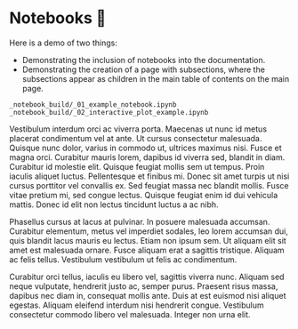 # Notebooks 📖

Here is a demo of two things:

 - Demonstrating the inclusion of notebooks into the documentation.
 - Demonstrating the creation of a page with subsections, where the subsections appear
 as children in the main table of contents on the main page.

```{toctree}
_notebook_build/_01_example_notebook.ipynb
_notebook_build/_02_interactive_plot_example.ipynb
```

Vestibulum interdum orci ac viverra porta. Maecenas ut nunc id metus placerat
condimentum vel at ante. Ut cursus consectetur malesuada. Quisque nunc dolor,
varius in commodo ut, ultrices maximus nisi. Fusce et magna orci. Curabitur
mauris lorem, dapibus id viverra sed, blandit in diam. Curabitur id molestie
elit. Quisque feugiat mollis sem ut tempus. Proin iaculis aliquet luctus.
Pellentesque et finibus mi. Donec sit amet turpis ut nisi cursus porttitor vel
convallis ex. Sed feugiat massa nec blandit mollis. Fusce vitae pretium mi, sed
congue lectus. Quisque feugiat enim id dui vehicula mattis. Donec id elit non
lectus tincidunt luctus a ac nibh.

Phasellus cursus at lacus at pulvinar. In posuere malesuada accumsan. Curabitur
elementum, metus vel imperdiet sodales, leo lorem accumsan dui, quis blandit
lacus mauris eu lectus. Etiam non ipsum sem. Ut aliquam elit sit amet est
malesuada ornare. Fusce aliquam erat a sagittis tristique. Aliquam ac felis
tellus. Vestibulum vestibulum ut felis ac condimentum.

Curabitur orci tellus, iaculis eu libero vel, sagittis viverra nunc. Aliquam sed
neque vulputate, hendrerit justo ac, semper purus. Praesent risus massa, dapibus
nec diam in, consequat mollis ante. Duis at est euismod nisi aliquet egestas.
Aliquam eleifend interdum nisi hendrerit congue. Vestibulum consectetur commodo
libero vel malesuada. Integer non urna elit.
